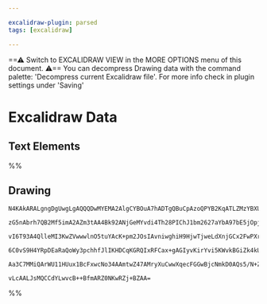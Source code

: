 ```yaml
---

excalidraw-plugin: parsed
tags: [excalidraw]

---
```

==⚠  Switch to EXCALIDRAW VIEW in the MORE OPTIONS menu of this document. ⚠== You can decompress Drawing data with the command palette: 'Decompress current Excalidraw file'. For more info check in plugin settings under 'Saving'


# Excalidraw Data
## Text Elements
%%
## Drawing
```compressed-json
N4KAkARALgngDgUwgLgAQQQDwMYEMA2AlgCYBOuA7hADTgQBuCpAzoQPYB2KqATLZMzYBXUtiRoIACyhQ4zZAHoFAc0JRJQgEYA6bGwC2CgF7N6hbEcK4OCtptbErHALRY8RMpWdx8Q1TdIEfARcZgRmBShcZQUebTiATho6IIR9BA4oZm4AbXAwUDAiiBJuCGIAdXp9AEUARh4agBEASQBxCoBhAGsAGTaAFm6ABgoAVmSiyFhEMsDsKI5lYMni

zG5nAbrh7QB2Mf5imA2AZm3tAA4Bk92ANjGeMYvdi4Th28PIChJ1bm2627aYbA97bE5jOpjW58fKQSQIQjKaTcJ4fWEQazLcSoYafCDMKCkNjdBCdNj4NikMoAYjqCDpdNWkE0uGw3WURKEHGIZIpVIkhOszDguECmSZEAAZoR8PgAMqwFYSQQeCUEokkio/STcGFTfGE4kIBUwJXoFWlPGcpEccLZNB1PFsEXYNTHB3AvEc4RwFrEe2oHIAXTxk

vI6T93A4QlleMI3KwZVwwwlnO5tuYAcK+pm2JOsIAvniwghiH9HjwTjweLdXnjGCx2FwPXrig3WJwAHKcMTlmvbBIXE4JOPMJqpKCl7iEoQIPGaYTcgCiwXSmQD0dj6KEcGIuEnZYdu0rCQGWyeYwSJzxRA43SjMfwN7YbKnaElBDC+QL4BDdFwcBwAq+7Ytm0DwukZR7qQ96HAwhAIBQABCrLsmmPLkpSNKSjhuGrBA2AiGKUAtJO+gKhqpKYfy

6C0vS9H4YRpDEaRaQoWy3pchhfJlIKHDCqKGRQIxRFCax+gAGIyvKirYvi5KWvkBGiZk4kUUaWrEL8aCtspzFiWR6kkiaZryaqcFMSxZEAErCDadp/BZKkkWRADyLpun8npKZZBlpBJnBQBJuD6DK7qoI6PnOeJAWZHKhBGNiPC4lF+mqWRAAqWBQAAgkQyjNugwSSsJTlpS5aTAaQuXMWwFDwrgh6oJuT6pVZaRLtyOW1fVIRNRiPX4cw2BErKA

Aa3C7MMiQArWU11HUux1BcFxwcNo34AAmtwZ47AMryXuCwwXqecFGGwBjcNmkD0AQs5/N+ZXtfotlcRmAYQOh+EciQ8WJQ+W7FD93FYWg10QEh5L9dSnQJLDsMSRJErWQgygxqKNJLk0WNY4jECPW1QlGQg7lQE2G6PnBcCBGYwjMG0pC/Ql2ItXBYYhQgKMJozSxXeiGS4JowRNTOc7otgRBwNOpCzniHAc9LsvosIUC3tiosE8UdgAFYIAszBy

vLcAALJsMQCCdYLwvcB++BfmARZ0NKwRZj+BZAA=
```
%%